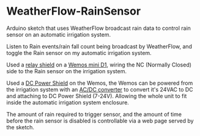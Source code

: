 # WeatherFlow-RainSensor
Arduino sketch that uses WeatherFlow broadcast rain data to control rain sensor on an automatic irrigation system.

Listen to Rain events/rain fall count being broadcast by WeatherFlow, and toggle the Rain sensor on my automatic irrigation system.

Used a [relay shield](https://www.wemos.cc/en/latest/d1_mini_shield/relay.html) on a [Wemos mini D1](https://www.wemos.cc/en/latest/d1/d1_mini.html), wiring the NC (Normally Closed) side to the Rain sensor on the irrigation system.

Used a [DC Power Shield](https://www.wemos.cc/en/latest/d1_mini_shield/dc_power.html) on the Wemos, the Wemos can be powered from the irrigation system with an [AC/DC converter](https://www.amazon.com/BeElion-Convertor-Current-Surveillance-Security/dp/B01JD6ASF8/) to convert it's 24VAC to DC and attaching to DC Power Shield (7-24V). Allowing the whole unit to fit inside the automatic irrigation system enclosure.

The amount of rain required to trigger sensor, and the amount of time before the rain sensor is disabled is controllable via a web page served by the sketch. 
